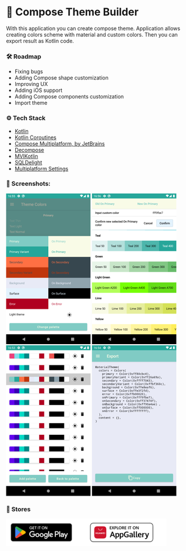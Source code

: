 # 🎨 Compose Theme Builder

With this application you can create compose theme. Application allows creating colors scheme with material and custom
colors. Then you can export result as Kotlin code.

### 🛠 Roadmap

+ Fixing bugs
+ Adding Compose shape customization
+ Improving UX
+ Adding iOS support
+ Adding Compose components customization
+ Import theme

### ⚙️ Tech Stack

+ [Kotlin](https://kotlinlang.org/)
+ [Kotlin Coroutines](https://github.com/Kotlin/kotlinx.coroutines)
+ [Compose Multiplatform, by JetBrains](https://github.com/JetBrains/compose-jb)
+ [Decompose](https://github.com/arkivanov/Decompose)
+ [MVIKotlin](https://github.com/arkivanov/MVIKotlin)
+ [SQLDelight](https://github.com/cashapp/sqldelight)
+ [Multiplatform Settings](https://github.com/russhwolf/multiplatform-settings)

### 📸 Screenshots:

![screenshot 1](docs/screenshot_1.png "Screenshot 1") ![screenshot 2](docs/screenshot_2.png "Screenshot 2") ![screenshot 3](docs/screenshot_3.png "Screenshot 3") ![screenshot 4](docs/screenshot_4.png "Screenshot 4")

### 📱 Stores

[![Google Play](docs/google-play-badge.png)](https://play.google.com/store/apps/details?id=dev.t1r.themebuilder)[![App Gallery](docs/app-gallery-badge.png)](https://appgallery.huawei.com/#/app/C107587273)
